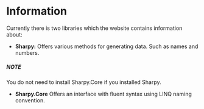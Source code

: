 # Information #

Currently there is two libraries which the website contains information about:
* **Sharpy:** Offers various methods for generating data. Such as names and numbers.
 <div class="NOTE">
   <h5>NOTE</h5>
   <p>You do not need to install Sharpy.Core if you installed Sharpy.</p>
 </div>

* **Sharpy.Core** Offers an interface with fluent syntax using LINQ naming convention.
